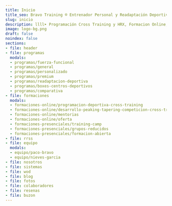 ```yaml
---
title: Inicio
title_seo: Bravo Training ® Entrenador Personal y Readaptación Deportiva
slug: inicio
description: llll➤ Programación Cross Training y HRX, Formacion Online, Readaptación Deportiva y PT ✅ Te ayudamos a comprender y mejorar tu rendimiento deportivo.
image: logo-bg.png
draft: false
noindex: false
sections:
- file: header
- file: programas
  modals:
  - programas/fuerza-funcional
  - programas/general
  - programas/personalizado
  - programas/premium
  - programas/readaptacion-deportiva
  - programas/boxes-centros-deportivos
  - programas/comparativa
- file: formaciones
  modals:
  - formaciones-online/programacion-deportiva-cross-training
  - formaciones-online/desarrollo-peaking-tapering-competicion-cross-training
  - formaciones-online/mentorias
  - formaciones-online/oferta
  - formaciones-presenciales/training-camp
  - formaciones-presenciales/grupos-reducidos
  - formaciones-presenciales/formacion-abierta
- file: rrss
- file: equipo
  modals:
  - equipo/paco-bravo
  - equipo/nieves-garcia
- file: nosotros
- file: sistemas
- file: wod
- file: blog
- file: fotos
- file: colaboradores
- file: resenas
- file: buzon
---
```

